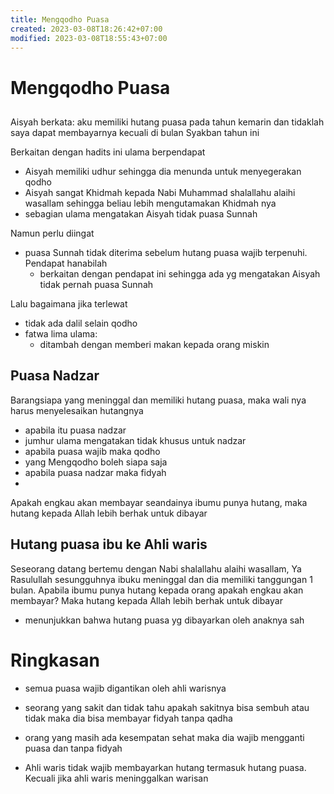 ```yaml
---
title: Mengqodho Puasa
created: 2023-03-08T18:26:42+07:00
modified: 2023-03-08T18:55:43+07:00
---
```


# Mengqodho Puasa

## 

Aisyah berkata: aku memiliki hutang puasa pada tahun kemarin dan tidaklah saya dapat membayarnya kecuali di bulan Syakban tahun ini

Berkaitan dengan hadits ini ulama berpendapat
- Aisyah memiliki udhur sehingga dia menunda untuk menyegerakan qodho
- Aisyah sangat Khidmah kepada Nabi Muhammad shalallahu alaihi wasallam sehingga beliau lebih mengutamakan Khidmah nya
- sebagian ulama mengatakan Aisyah tidak puasa Sunnah 


Namun perlu diingat
- puasa Sunnah tidak diterima sebelum hutang puasa wajib terpenuhi. Pendapat hanabilah
  - berkaitan dengan pendapat ini sehingga ada yg mengatakan Aisyah tidak pernah puasa Sunnah 

Lalu bagaimana jika terlewat
- tidak ada dalil selain qodho
- fatwa lima ulama: 
  - ditambah dengan memberi makan kepada orang miskin


## Puasa Nadzar

Barangsiapa yang meninggal dan memiliki hutang puasa, maka wali nya harus menyelesaikan hutangnya

- apabila itu puasa nadzar
- jumhur ulama mengatakan tidak khusus untuk nadzar
- apabila puasa wajib maka qodho
- yang Mengqodho boleh siapa saja
- apabila puasa nadzar maka fidyah
- 

Apakah engkau akan membayar seandainya ibumu punya hutang, maka hutang kepada Allah lebih berhak untuk dibayar

## Hutang puasa ibu ke Ahli waris 

Seseorang datang bertemu dengan Nabi shalallahu alaihi wasallam, Ya Rasulullah sesungguhnya ibuku meninggal dan dia memiliki tanggungan 1 bulan. Apabila ibumu punya hutang kepada orang apakah engkau akan membayar? Maka hutang kepada Allah lebih berhak untuk dibayar

- menunjukkan bahwa hutang puasa yg dibayarkan oleh anaknya sah

# Ringkasan 

- semua puasa wajib digantikan oleh ahli warisnya
- seorang yang sakit dan tidak tahu apakah sakitnya bisa sembuh atau tidak maka dia bisa membayar fidyah tanpa qadha
- orang yang masih ada kesempatan sehat maka dia wajib mengganti puasa dan tanpa fidyah

- Ahli waris tidak wajib membayarkan hutang termasuk hutang puasa. Kecuali jika ahli waris meninggalkan warisan
